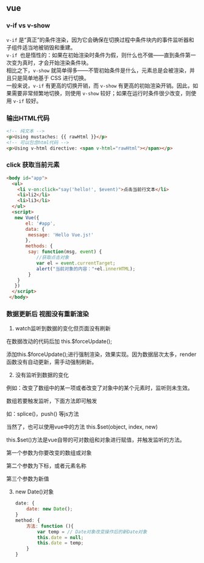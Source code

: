 ## vue

### v-if vs v-show
`v-if` 是“真正”的条件渲染，因为它会确保在切换过程中条件块内的事件监听器和子组件适当地被销毁和重建。  
`v-if `也是惰性的：如果在初始渲染时条件为假，则什么也不做——直到条件第一次变为真时，才会开始渲染条件块。  
相比之下，`v-show` 就简单得多——不管初始条件是什么，元素总是会被渲染，并且只是简单地基于 CSS 进行切换。  
一般来说，`v-if` 有更高的切换开销，而 `v-show` 有更高的初始渲染开销。因此，如果需要非常频繁地切换，则使用 `v-show` 较好；如果在运行时条件很少改变，则使用 `v-if` 较好。

### 输出HTML代码
```html
<!-- 纯文本 -->
<p>Using mustaches: {{ rawHtml }}</p>
<!-- 可以包含html代码 -->
<p>Using v-html directive: <span v-html="rawHtml"></span></p>
```

### click 获取当前元素
```html
<body id="app">
  <ul>
    <li v-on:click="say('hello!', $event)">点击当前行文本</li>
    <li>li2</li>
    <li>li3</li>
  </ul>
  <script>
   new Vue({
       el: '#app',
       data: {
        message: 'Hello Vue.js!'
       },
       methods: {
        say: function(msg, event) {
           //获取点击对象      
           var el = event.currentTarget;
           alert("当前对象的内容："+el.innerHTML);
        }
    }
   })
  </script>
 </body>
```

### 数据更新后 视图没有重新渲染
1. watch监听到数据的变化但页面没有刷新

在数据改动的代码后加  this.$forceUpdate();

添加this.$forceUpdate();进行强制渲染，效果实现。因为数据层次太多，render函数没有自动更新，需手动强制刷新。



2. 没有监听到数据的变化

例如：改变了数组中的某一项或者改变了对象中的某个元素时，监听则未生效。

数组若要触发监听，下面方法即可触发

如：splice()，push() 等js方法

当然了，也可以使用vue中的方法 this.$set(object, index, new)

this.$set()方法是vue自带的可对数组和对象进行赋值，并触发监听的方法。

第一个参数为你要改变的数组或对象

第二个参数为下标，或者元素名称

第三个参数为新值



3. new Date()对象

   ```javascript
   date: {
       date: new Date();
   }
   method: {
       方法: function (){
           var temp = // Date对象改变操作后的新Date对象
           this.date = null;
           this.date = temp;
       }
   }
   ```

   

